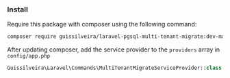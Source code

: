 ### Install

Require this package with composer using the following command:
```bash
composer require guissilveira/laravel-pgsql-multi-tenant-migrate:dev-master
```

After updating composer, add the service provider to the `providers` array in `config/app.php`
```php
Guissilveira\Laravel\Commands\MultiTenantMigrateServiceProvider::class
```